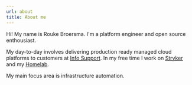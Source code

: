 ```yaml
---
url: about
title: About me
---
```


Hi! My name is Rouke Broersma. I'm a platform engineer and open source enthousiast.

My day-to-day involves delivering production ready managed cloud platforms to customers at [Info Support](https://infosupport.com). 
In my free time I work on [Stryker](https://stryker-mutator.io) and my [Homelab](https://github.com/broersma-forslund/homelab).

My main focus area is infrastructure automation.
